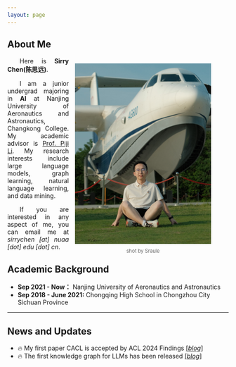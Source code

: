 ```yaml
---
layout: page
---
```


## About Me

<!-- <img src="sirrychen.jpg" class="floatpic" width="310" height="410"> -->
<figure class="floatpic" style="float: right; margin-left: 1em; width: 310px; height: 410px;">
  <img src="sirrychen.jpg" alt="Image" width="310" height="410">
  <figcaption style="font-size: 0.8em; color: #666; text-align: center; margin-top: 0.5em;">shot by Sraule</figcaption>
</figure>

<p style="text-align: justify; text-indent: 2em;">
    Here is <strong>Sirry Chen(陈思远)</strong>.
</p>
<p style="text-align: justify; text-indent: 2em;">
    I am a junior undergrad majoring in <strong>AI</strong> at Nanjing University of Aeronautics and Astronautics, Changkong College. My academic advisor is <a href="https://lipiji.com/" target="_blank">Prof. Piji Li</a>. My research interests include large language models, graph learning, natural language learning, and data mining.
</p>
<p style="text-align: justify; text-indent: 2em;">
    If you are interested in any aspect of me, you can email me at <em>sirrychen [at] nuaa [dot] edu [dot] cn</em>.
</p>



## Academic Background

- **Sep 2021 - Now：** Nanjing University of Aeronautics and Astronautics
- **Sep 2018 - June 2021:** Chongqing High School in Chongzhou City Sichuan Province

---

## News and Updates

- 🔥 My first paper CACL is accepted by ACL 2024 Findings [[*blog*]](/blogs/2024-05-17-CACL.html)
- 🔥 The first knowledge graph for LLMs has been released [[*blog*]](/share/2024-06-28-knowledge-graph.html)

<!-- Google tag (gtag.js) -->
<script async src="https://www.googletagmanager.com/gtag/js?id=G-ZXP3VZ8MR8"></script>
<script>
  window.dataLayer = window.dataLayer || [];
  function gtag(){dataLayer.push(arguments);}
  gtag('js', new Date());

  gtag('config', 'G-ZXP3VZ8MR8');
</script>

<!-- 谷歌网站分析 -->
